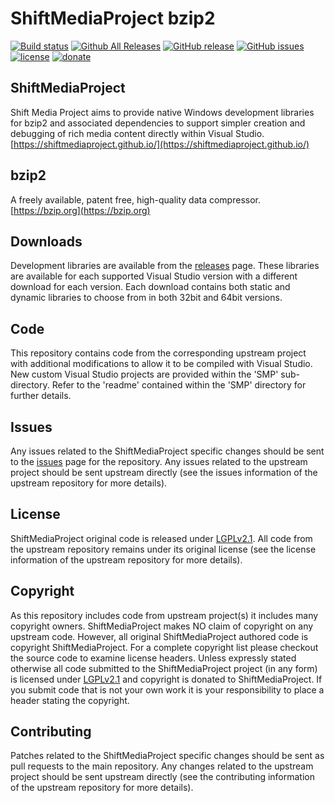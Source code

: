 ShiftMediaProject bzip2
=============
[![Build status](https://ci.appveyor.com/api/projects/status/a3l1om4ydbad12ga?svg=true)](https://ci.appveyor.com/project/Sibras/bzip2)
[![Github All Releases](https://img.shields.io/github/downloads/ShiftMediaProject/bzip2/total.svg)](https://github.com/ShiftMediaProject/bzip2/releases)
[![GitHub release](https://img.shields.io/github/release/ShiftMediaProject/bzip2.svg)](https://github.com/ShiftMediaProject/bzip2/releases/latest)
[![GitHub issues](https://img.shields.io/github/issues/ShiftMediaProject/bzip2.svg)](https://github.com/ShiftMediaProject/bzip2/issues)
[![license](https://img.shields.io/github/license/ShiftMediaProject/bzip2.svg)](https://github.com/ShiftMediaProject/bzip2)
[![donate](https://img.shields.io/badge/donate-link-brightgreen.svg)](https://shiftmediaproject.github.io/8-donate/)
## ShiftMediaProject

Shift Media Project aims to provide native Windows development libraries for bzip2 and associated dependencies to support simpler creation and debugging of rich media content directly within Visual Studio. [https://shiftmediaproject.github.io/](https://shiftmediaproject.github.io/)

## bzip2

A freely available, patent free, high-quality data compressor. [https://bzip.org](https://bzip.org)

## Downloads

Development libraries are available from the [releases](https://github.com/ShiftMediaProject/bzip2/releases) page. These libraries are available for each supported Visual Studio version with a different download for each version. Each download contains both static and dynamic libraries to choose from in both 32bit and 64bit versions.

## Code

This repository contains code from the corresponding upstream project with additional modifications to allow it to be compiled with Visual Studio. New custom Visual Studio projects are provided within the 'SMP' sub-directory. Refer to the 'readme' contained within the 'SMP' directory for further details.

## Issues

Any issues related to the ShiftMediaProject specific changes should be sent to the [issues](https://github.com/ShiftMediaProject/bzip2/issues) page for the repository. Any issues related to the upstream project should be sent upstream directly (see the issues information of the upstream repository for more details).

## License

ShiftMediaProject original code is released under [LGPLv2.1](https://www.gnu.org/licenses/lgpl-2.1.html). All code from the upstream repository remains under its original license (see the license information of the upstream repository for more details).

## Copyright

As this repository includes code from upstream project(s) it includes many copyright owners. ShiftMediaProject makes NO claim of copyright on any upstream code. However, all original ShiftMediaProject authored code is copyright ShiftMediaProject. For a complete copyright list please checkout the source code to examine license headers. Unless expressly stated otherwise all code submitted to the ShiftMediaProject project (in any form) is licensed under [LGPLv2.1](https://www.gnu.org/licenses/lgpl-2.1.html) and copyright is donated to ShiftMediaProject. If you submit code that is not your own work it is your responsibility to place a header stating the copyright.

## Contributing

Patches related to the ShiftMediaProject specific changes should be sent as pull requests to the main repository. Any changes related to the upstream project should be sent upstream directly (see the contributing information of the upstream repository for more details).
